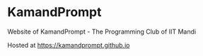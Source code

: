 # KamandPrompt
Website of KamandPrompt - The Programming Club of IIT Mandi

Hosted at https://kamandprompt.github.io
